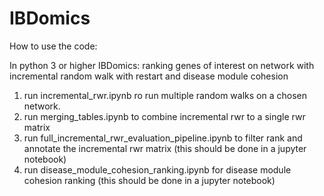 # IBDomics


How to use the code:

In python 3 or higher
IBDomics: ranking genes of interest on network with incremental random walk with restart and disease module cohesion
1) run incremental_rwr.ipynb  ro run multiple random walks on a chosen network. 
2) run merging_tables.ipynb to combine incremental rwr to a single rwr matrix
3) run full_incremental_rwr_evaluation_pipeline.ipynb to filter rank and annotate the incremental rwr matrix (this should be done in a jupyter notebook)
4) run disease_module_cohesion_ranking.ipynb for disease module cohesion ranking (this should be done in a jupyter notebook)
